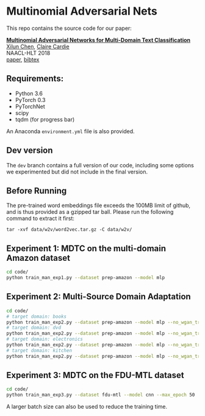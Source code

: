 # Multinomial Adversarial Nets
This repo contains the source code for our paper:

[**Multinomial Adversarial Networks for Multi-Domain Text Classification**](http://aclweb.org/anthology/N18-1111)
<br>
[Xilun Chen](http://www.cs.cornell.edu/~xlchen/),
[Claire Cardie](http://www.cs.cornell.edu/home/cardie/)
<br>
NAACL-HLT 2018
<br>
[paper](http://aclweb.org/anthology/N18-1111),
[bibtex](https://aclanthology.coli.uni-saarland.de/papers/N18-1111/n18-1111.bib)

## Requirements:
- Python 3.6
- PyTorch 0.3
- PyTorchNet
- scipy
- tqdm (for progress bar)

An Anaconda `environment.yml` file is also provided.

## Dev version

The `dev` branch contains a full version of our code, including some options we experimented but did not include in the final version.

## Before Running

The pre-trained word embeddings file exceeds the 100MB limit of github, and is thus provided as a gzipped tar ball.
Please run the following command to extract it first:

```
tar -xvf data/w2v/word2vec.tar.gz -C data/w2v/
```

## Experiment 1: MDTC on the multi-domain Amazon dataset

```bash
cd code/
python train_man_exp1.py --dataset prep-amazon --model mlp
```

## Experiment 2: Multi-Source Domain Adaptation
```bash
cd code/
# target domain: books
python train_man_exp2.py --dataset prep-amazon --model mlp --no_wgan_trick --domains dvd electronics kitchen --unlabeled_domains books --dev_domains books
# target domain: dvd
python train_man_exp2.py --dataset prep-amazon --model mlp --no_wgan_trick --domains books electronics kitchen --unlabeled_domains dvd --dev_domains dvd
# target domain: electronics
python train_man_exp2.py --dataset prep-amazon --model mlp --no_wgan_trick --domains books dvd kitchen --unlabeled_domains electronics --dev_domains electronics
# target domain: kitchen
python train_man_exp2.py --dataset prep-amazon --model mlp --no_wgan_trick --domains dvd electronics kitchen --unlabeled_domains kitchen --dev_domains kitchen
```

## Experiment 3: MDTC on the FDU-MTL dataset

```bash
cd code/
python train_man_exp3.py --dataset fdu-mtl --model cnn --max_epoch 50
```
A larger batch size can also be used to reduce the training time.
